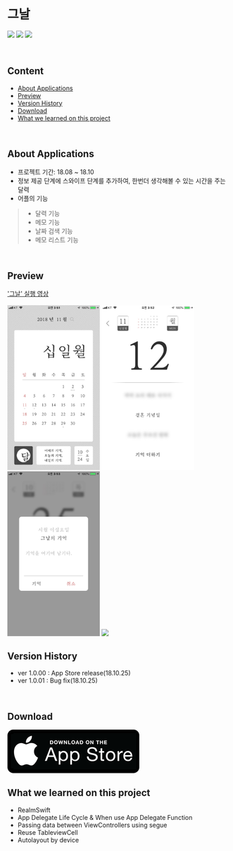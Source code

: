 # 그날
<p align="left">
<img src="https://img.shields.io/badge/swift-4.2-blue.svg" />
<img src="https://img.shields.io/badge/xcode-10.0-green.svg" />
<img src="https://img.shields.io/badge/ios-12.0-yellow.svg" />
</p>
<br>

## Content

- [About Applications](#about-applications)
- [Preview](#preview)
- [Version History](#version-history)
- [Download](#download)
- [What we learned on this project](#what-we-learned-on-this-project)

<br>

## About Applications

- 프로젝트 기간: 18.08 ~ 18.10
- 정보 제공 단계에 스와이프 단계를 추가하여, 한번더 생각해볼 수 있는 시간을 주는 달력
- 어플의 기능
>- 달력 기능
>- 메모 기능
>- 날짜 검색 기능
>- 메모 리스트 기능

<br>

## Preview
<p align="left">
<a href="https://vimeo.com/297006585"> '그날' 실행 영상 </a> <br><br>

<img src="PreviewImages/firstImage.jpeg" width="210" />
<img src="PreviewImages/secondImage.jpeg" width="210" />
<img src="PreviewImages/thirdImage.jpeg" width="210" />
<img src="PreviewImages/ListImage.jpeg" width="210" />
</p>

## Version History

- ver 1.0.00 : App Store release(18.10.25)
- ver 1.0.01 : Bug fix(18.10.25)

<br>

## Download
<a href="https://itunes.apple.com/kr/app/그날/id1439946124"> ![Available](PreviewImages/storeImage.png)
</a>
<br>

## What we learned on this project

- RealmSwift
- App Delegate Life Cycle & When use App Delegate Function
- Passing data between ViewControllers using segue
- Reuse TableviewCell
- Autolayout by device

<br>

